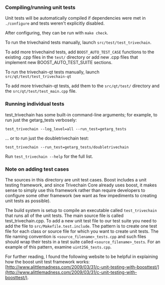 ### Compiling/running unit tests

Unit tests will be automatically compiled if dependencies were met in `./configure`
and tests weren't explicitly disabled.

After configuring, they can be run with `make check`.

To run the trivechaind tests manually, launch `src/test/test_trivechain`.

To add more trivechaind tests, add `BOOST_AUTO_TEST_CASE` functions to the existing
.cpp files in the `test/` directory or add new .cpp files that
implement new BOOST_AUTO_TEST_SUITE sections.

To run the trivechain-qt tests manually, launch `src/qt/test/test_trivechain-qt`

To add more trivechain-qt tests, add them to the `src/qt/test/` directory and
the `src/qt/test/test_main.cpp` file.

### Running individual tests

test_trivechain has some built-in command-line arguments; for
example, to run just the getarg_tests verbosely:

    test_trivechain --log_level=all --run_test=getarg_tests

... or to run just the doubletrivechain test:

    test_trivechain --run_test=getarg_tests/doubletrivechain

Run `test_trivechain --help` for the full list.

### Note on adding test cases

The sources in this directory are unit test cases.  Boost includes a
unit testing framework, and since Trivechain Core already uses boost, it makes
sense to simply use this framework rather than require developers to
configure some other framework (we want as few impediments to creating
unit tests as possible).

The build system is setup to compile an executable called `test_trivechain`
that runs all of the unit tests.  The main source file is called
test_trivechain.cpp. To add a new unit test file to our test suite you need
to add the file to `src/Makefile.test.include`. The pattern is to create 
one test file for each class or source file for which you want to create 
unit tests.  The file naming convention is `<source_filename>_tests.cpp` 
and such files should wrap their tests in a test suite 
called `<source_filename>_tests`. For an example of this pattern, 
examine `uint256_tests.cpp`.

For further reading, I found the following website to be helpful in
explaining how the boost unit test framework works:
[http://www.alittlemadness.com/2009/03/31/c-unit-testing-with-boosttest/](http://www.alittlemadness.com/2009/03/31/c-unit-testing-with-boosttest/).
